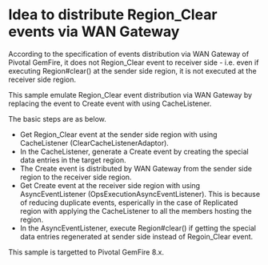 # Idea to distribute Region_Clear events via WAN Gateway
According to the specification of events distribution via WAN Gateway of Pivotal GemFire, it does not Region_Clear event to receiver side - i.e. even if executing Region#clear() at the sender side region, it is not executed at the receiver side region.

This sample emulate Region_Clear event distribution via WAN Gateway by replacing the event to Create event with using CacheListener.

The basic steps are as below.

* Get Region_Clear event at the sender side region with using CacheListener (ClearCacheListenerAdaptor).
* In the CacheListener, generate a Create event by creating the special data entries in the target region.
* The Create event is distributed by WAN Gateway from the sender side region to the receiver side region.
* Get Create event at the receiver side region with using AsyncEventListener (OpsExecutionAsyncEventListener). This is because of reducing duplicate events, esperically in the case of Replicated region with applying the CacheListener to all the members hosting the region.
* In the AsyncEventListener, execute Region#clear() if getting the special data entries regenerated at sender side instead of Regoin_Clear event.

This sample is targetted to Pivotal GemFire 8.x.